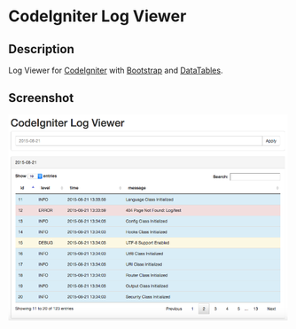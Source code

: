 # CodeIgniter Log Viewer

## Description
Log Viewer for [CodeIgniter](http://www.codeigniter.com/) with [Bootstrap](http://getbootstrap.com/) and [DataTables](https://www.datatables.net/).

## Screenshot
<img src="screenshot.png" />
